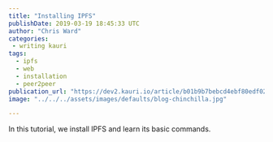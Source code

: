 ```yaml
---
title: "Installing IPFS"
publishDate: 2019-03-19 18:45:33 UTC
author: "Chris Ward"
categories:
 - writing kauri
tags:
  - ipfs
  - web
  - installation
  - peer2peer
publication_url: "https://dev2.kauri.io/article/b01b9b7bebcd4ebf80edf021bdd0e232"
image: "../../../assets/images/defaults/blog-chinchilla.jpg"

---
```

In this tutorial, we install IPFS and learn its basic commands.

